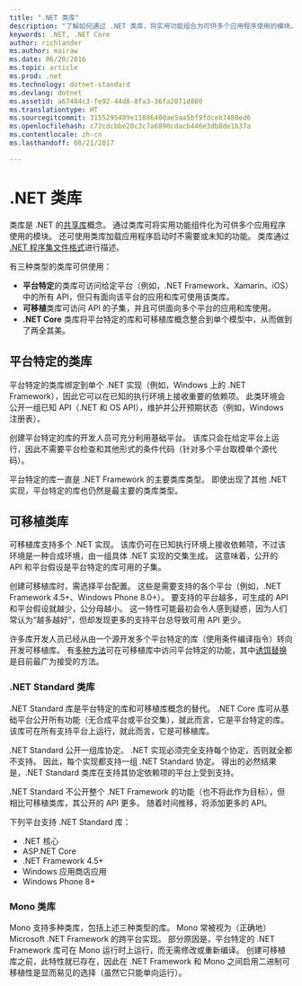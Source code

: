 ```yaml
---
title: ".NET 类库"
description: "了解如何通过 .NET 类库，将实用功能组合为可供多个应用程序使用的模块。"
keywords: .NET, .NET Core
author: richlander
ms.author: mairaw
ms.date: 06/20/2016
ms.topic: article
ms.prod: .net
ms.technology: dotnet-standard
ms.devlang: dotnet
ms.assetid: a67484c3-fe92-44d8-8fa3-36fa2071d880
ms.translationtype: HT
ms.sourcegitcommit: 3155295489e1188640dae5aa5bf9fdceb7480ed6
ms.openlocfilehash: c72cdcbbe20c3c7a6890cdacb446e3db8de1b37a
ms.contentlocale: zh-cn
ms.lasthandoff: 08/21/2017

---
```


# <a name="net-class-libraries"></a>.NET 类库

类库是 .NET 的[共享库](http://en.wikipedia.org/wiki/Library_%28computing%29#Shared_libraries)概念。 通过类库可将实用功能组件化为可供多个应用程序使用的模块。 还可使用类库加载应用程序启动时不需要或未知的功能。 类库通过 [.NET 程序集文件格式](assembly-format.md)进行描述。

有三种类型的类库可供使用：

*   **平台特定**的类库可访问给定平台（例如，.NET Framework、Xamarin、iOS）中的所有 API，但只有面向该平台的应用和库可使用该类库。
*   **可移植**类库可访问 API 的子集，并且可供面向多个平台的应用和库使用。
*   **.NET Core** 类库将平台特定的库和可移植库概念整合到单个模型中，从而做到了两全其美。

## <a name="platform-specific-class-libraries"></a>平台特定的类库

平台特定的类库绑定到单个 .NET 实现（例如，Windows 上的 .NET Framework），因此它可以在已知的执行环境上接收重要的依赖项。 此类环境会公开一组已知 API（.NET 和 OS API），维护并公开预期状态（例如，Windows 注册表）。

创建平台特定的库的开发人员可充分利用基础平台。 该库只会在给定平台上运行，因此不需要平台检查和其他形式的条件代码（针对多个平台取模单个源代码）。

平台特定的库一直是 .NET Framework 的主要类库类型。 即使出现了其他 .NET 实现，平台特定的库也仍然是最主要的类库类型。

## <a name="portable-class-libraries"></a>可移植类库

可移植库支持多个 .NET 实现。 该库仍可在已知执行环境上接收依赖项，不过该环境是一种合成环境，由一组具体 .NET 实现的交集生成。 这意味着，公开的 API 和平台假设是平台特定的库可用的子集。

创建可移植库时，需选择平台配置。 这些是需要支持的各个平台（例如，.NET Framework 4.5+、Windows Phone 8.0+）。 要支持的平台越多，可生成的 API 和平台假设就越少，公分母越小。 这一特性可能最初会令人感到疑惑，因为人们常认为“越多越好”，但却发现更多的支持平台总导致可用 API 更少。

许多库开发人员已经从由一个源开发多个平台特定的库（使用条件编译指令）转向开发可移植库。 有[多种方法](http://blog.stephencleary.com/2012/11/portable-class-library-enlightenment.html)可在可移植库中访问平台特定的功能，其中[诱饵替换](http://log.paulbetts.org/the-bait-and-switch-pcl-trick/)是目前最广为接受的方法。

### <a name="net-standard-class-libraries"></a>.NET Standard 类库

.NET Standard 库是平台特定的库和可移植库概念的替代。 .NET Core 库可从基础平台公开所有功能（无合成平台或平台交集），就此而言，它是平台特定的库。 该库可在所有支持平台上运行，就此而言，它是可移植库。

.NET Standard 公开一组库协定。 .NET 实现必须完全支持每个协定，否则就全都不支持。 因此，每个实现都支持一组 .NET Standard 协定。 得出的必然结果是，.NET Standard 类库在支持其协定依赖项的平台上受到支持。

.NET Standard 不公开整个 .NET Framework 的功能（也不将此作为目标），但相比可移植类库，其公开的 API 更多。 随着时间推移，将添加更多的 API。

下列平台支持 .NET Standard 库：

*   .NET 核心
*   ASP.NET Core
*   .NET Framework 4.5+
*   Windows 应用商店应用
*   Windows Phone 8+

### <a name="mono-class-libraries"></a>Mono 类库

Mono 支持多种类库，包括上述三种类型的库。 Mono 常被视为（正确地）Microsoft .NET Framework 的跨平台实现。 部分原因是，平台特定的 .NET Framework 库可在 Mono 运行时上运行，而无需修改或重新编译。 创建可移植库之前，此特性就已存在，因此在 .NET Framework 和 Mono 之间启用二进制可移植性是显而易见的选择（虽然它只能单向运行）。

